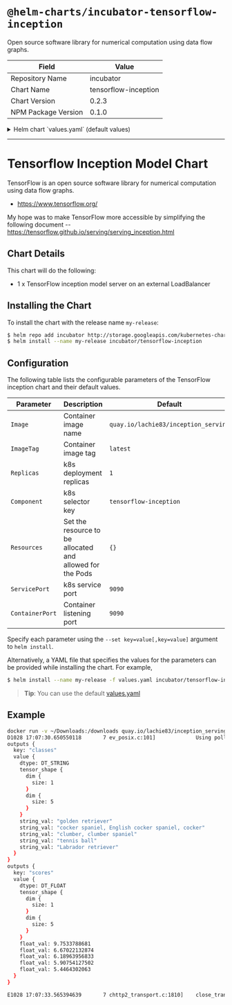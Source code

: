 # `@helm-charts/incubator-tensorflow-inception`

Open source software library for numerical computation using data flow graphs.

| Field               | Value                |
| ------------------- | -------------------- |
| Repository Name     | incubator            |
| Chart Name          | tensorflow-inception |
| Chart Version       | 0.2.3                |
| NPM Package Version | 0.1.0                |

<details>

<summary>Helm chart `values.yaml` (default values)</summary>

```yaml
# Default values for tensorflow-inception.
# This is a YAML-formatted file.
# Declare name/value pairs to be passed into your templates.
# name: value

ServiceType: LoadBalancer
ServicePort: 9090
ContainerPort: 9090
Component: 'tensorflow-inception'
Replicas: 1
Image: 'quay.io/lachie83/inception_serving'
ImageTag: 'latest'
ImagePullPolicy: 'IfNotPresent'
Resources: {}
#  limits:
#    nvidia.com/gpu: 1
#    cpu: 100m
#    memory: 256Mi
#  requests:
#    nvidia.com/gpu: 1
#    cpu: 100m
#    memory: 256Mi
```

</details>

---

# Tensorflow Inception Model Chart

TensorFlow is an open source software library for numerical computation using data flow graphs.

- https://www.tensorflow.org/

My hope was to make TensorFlow more accessible by simplifying the following document -- https://tensorflow.github.io/serving/serving_inception.html

## Chart Details

This chart will do the following:

- 1 x TensorFlow inception model server on an external LoadBalancer

## Installing the Chart

To install the chart with the release name `my-release`:

```bash
$ helm repo add incubator http://storage.googleapis.com/kubernetes-charts-incubator
$ helm install --name my-release incubator/tensorflow-inception
```

## Configuration

The following table lists the configurable parameters of the TensorFlow inception chart and their default values.

| Parameter       | Description                                               | Default                              |
| --------------- | --------------------------------------------------------- | ------------------------------------ |
| `Image`         | Container image name                                      | `quay.io/lachie83/inception_serving` |
| `ImageTag`      | Container image tag                                       | `latest`                             |
| `Replicas`      | k8s deployment replicas                                   | `1`                                  |
| `Component`     | k8s selector key                                          | `tensorflow-inception`               |
| `Resources`     | Set the resource to be allocated and allowed for the Pods | `{}`                                 |
| `ServicePort`   | k8s service port                                          | `9090`                               |
| `ContainerPort` | Container listening port                                  | `9090`                               |

Specify each parameter using the `--set key=value[,key=value]` argument to `helm install`.

Alternatively, a YAML file that specifies the values for the parameters can be provided while installing the chart. For example,

```bash
$ helm install --name my-release -f values.yaml incubator/tensorflow-inception
```

> **Tip**: You can use the default [values.yaml](values.yaml)

## Example

```bash
docker run -v ~/Downloads:/downloads quay.io/lachie83/inception_serving /serving/bazel-bin/tensorflow_serving/example/inception_client --server=$INCEPTION_SERVICE_IP:9090 --image=/downloads/dog.jpg
D1028 17:07:30.650550118       7 ev_posix.c:101]             Using polling engine: poll
outputs {
  key: "classes"
  value {
    dtype: DT_STRING
    tensor_shape {
      dim {
        size: 1
      }
      dim {
        size: 5
      }
    }
    string_val: "golden retriever"
    string_val: "cocker spaniel, English cocker spaniel, cocker"
    string_val: "clumber, clumber spaniel"
    string_val: "tennis ball"
    string_val: "Labrador retriever"
  }
}
outputs {
  key: "scores"
  value {
    dtype: DT_FLOAT
    tensor_shape {
      dim {
        size: 1
      }
      dim {
        size: 5
      }
    }
    float_val: 9.7533788681
    float_val: 6.67022132874
    float_val: 6.18963956833
    float_val: 5.90754127502
    float_val: 5.4464302063
  }
}

E1028 17:07:33.565394639       7 chttp2_transport.c:1810]    close_transport: {"created":"@1477674453.565348591","description":"FD shutdown","file":"src/core/lib/iomgr/ev_poll_posix.c","file_line":427}
```
